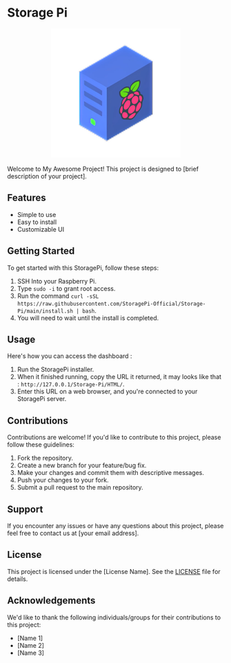 # Storage Pi

<p align="center">
  <img src="./Resources/Icons/StoragePi.png" alt="Project Icon" width="300" height="300">
</p>

Welcome to My Awesome Project! This project is designed to [brief description of your project]. 

## Features

- Simple to use
- Easy to install
- Customizable UI

## Getting Started

To get started with this StoragePi, follow these steps:

1. SSH Into your Raspberry Pi.
2. Type ```sudo -i``` to grant root access.
3. Run the command ```curl -sSL https://raw.githubusercontent.com/StoragePi-Official/Storage-Pi/main/install.sh | bash```.
4. You will need to wait until the install is completed.

## Usage

Here's how you can access the dashboard :

1. Run the StoragePi installer.
2. When it finished running, copy the URL it returned, it may looks like that : ```http://127.0.0.1/Storage-Pi/HTML/```.
3. Enter this URL on a web browser, and you're connected to your StoragePi server.

## Contributions

Contributions are welcome! If you'd like to contribute to this project, please follow these guidelines:

1. Fork the repository.
2. Create a new branch for your feature/bug fix.
3. Make your changes and commit them with descriptive messages.
4. Push your changes to your fork.
5. Submit a pull request to the main repository.

## Support

If you encounter any issues or have any questions about this project, please feel free to contact us at [your email address].

## License

This project is licensed under the [License Name]. See the [LICENSE](./LICENSE) file for details.

## Acknowledgements

We'd like to thank the following individuals/groups for their contributions to this project:

- [Name 1]
- [Name 2]
- [Name 3]
